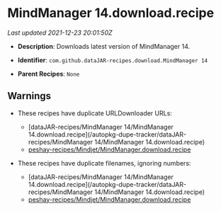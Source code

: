 # MindManager 14.download.recipe

_Last updated 2021-12-23 20:01:50Z_

- **Description**: Downloads latest version of MindManager 14.

- **Identifier**: `com.github.dataJAR-recipes.download.MindManager 14`

- **Parent Recipes**: `None`


## Warnings

- These recipes have duplicate URLDownloader URLs:
    - [dataJAR-recipes/MindManager 14/MindManager 14.download.recipe](/autopkg-dupe-tracker/dataJAR-recipes/MindManager 14/MindManager 14.download.recipe)
    - [peshay-recipes/Mindjet/MindManager.download.recipe](/autopkg-dupe-tracker/peshay-recipes/Mindjet/MindManager.download.recipe)

- These recipes have duplicate filenames, ignoring numbers:
    - [dataJAR-recipes/MindManager 14/MindManager 14.download.recipe](/autopkg-dupe-tracker/dataJAR-recipes/MindManager 14/MindManager 14.download.recipe)
    - [peshay-recipes/Mindjet/MindManager.download.recipe](/autopkg-dupe-tracker/peshay-recipes/Mindjet/MindManager.download.recipe)